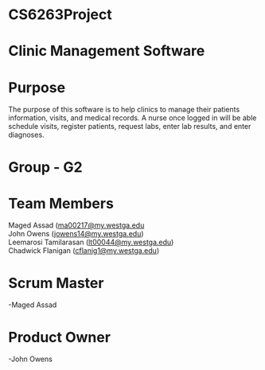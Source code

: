 # CS6263Project
# Clinic Management Software
# Purpose
The purpose of this software is to help clinics to manage their patients information, visits, and medical records. A nurse once logged in will be able schedule visits, register patients, request labs, enter lab results, and enter diagnoses.

# Group - G2

# Team Members
Maged Assad (ma00217@my.westga.edu\
John Owens (jowens14@my.westga.edu)\
Leemarosi Tamilarasan (lt00044@my.westga.edu)\
Chadwick Flanigan (cflanig1@my.westga.edu)

# Scrum Master
-Maged Assad

# Product Owner
-John Owens
